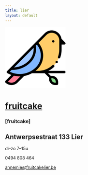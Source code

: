 ```yaml
---
title: lier
layout: default
---
```


<img src="/images/bird.png" alt="birdy" height="200" />

# [fruitcake](/)

### [fruitcake]

## Antwerpsestraat 133 Lier


di&ndash;zo 7&ndash;15u

0494 808 464

<a href="mailto:annemie@fruitcakelier.be">annemie@fruitcakelier.be</a>

